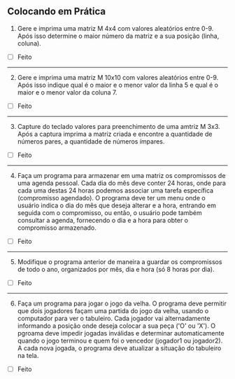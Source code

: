 ## Colocando em Prática

01. Gere e imprima uma matriz M 4x4 com valores aleatórios entre 0-9. Após isso determine o maior número da matriz e a sua posição (linha, coluna).

- [ ] Feito

---
02. Gere e imprima uma matriz M 10x10 com valores aleatórios entre 0-9. Após isso indique qual é o maior e o menor valor da linha 5 e qual é o maior e o menor valor da coluna 7.

- [ ] Feito

---
03. Capture do teclado valores para preenchimento de uma amtriz M 3x3. Após a captura imprima a matriz criada e encontre a quantidade de números pares, a quantidade de números ímpares.

- [ ] Feito

---
04. Faça um programa para armazenar em uma matriz os compromissos de uma agenda pessoal. Cada dia do mês deve conter 24 horas, onde para cada uma destas 24 horas podemos associar uma tarefa específica (compromisso agendado). O programa deve ter um menu onde o usuário indica o dia do mês que deseja alterar e a hora, entrando em seguida com o compromisso, ou então, o usuário pode também consultar a agenda, fornecendo o dia e a hora para obter o compromisso armazenado.

- [ ] Feito

---
05. Modifique o programa anterior de maneira a guardar os compromissos de todo o ano, organizados por mês, dia e hora (só 8 horas por dia).

- [ ] Feito

---
06. Faça um programa para jogar o jogo da velha. O programa deve permitir que dois jogadores façam uma partida do jogo da velha, usando o computador para ver o tabuleiro. Cada jogador vai alternadamente informando a posição onde deseja colocar a sua peça ('O' ou 'X'). O pgroama deve impedir jogadas inválidas e determinar automaticamente quando o jogo terminou e quem foi o vencedor (jogador1 ou jogador2). A cada nova jogada, o programa deve atualizar a situação do tabuleiro na tela.

- [ ] Feito